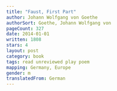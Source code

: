```yaml
---
title: "Faust, First Part"
author: Johann Wolfgang von Goethe
authorSort: Goethe, Johann Wolfgang von
pageCount: 327
date: 2014-01-01
written: 1808
stars: 4
layout: post
category: book
tags: read unreviewed play poem
mapping: Germany, Europe
gender: m
translatedFrom: German
---
```

